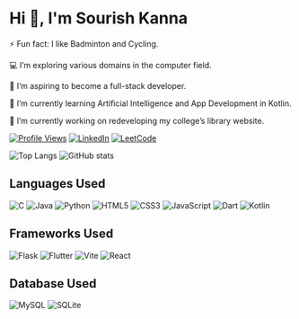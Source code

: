 # Hi 👋, I'm Sourish Kanna

⚡ Fun fact: I like Badminton and Cycling.

💻 I’m exploring various domains in the computer field.

🚀 I’m aspiring to become a full-stack developer.

🌱 I’m currently learning Artificial Intelligence and App Development in Kotlin.

🔭 I’m currently working on redeveloping my college’s library website.

[![Profile Views](https://komarev.com/ghpvc/?username=Sourish-Kanna&style=flat)](https://github.com/Sourish-Kanna)
[![LinkedIn](https://img.shields.io/badge/linkedin-%230077B5.svg?style=flat&logo=linkedin&logoColor=white)](https://www.linkedin.com/in/sourish-kanna-97330a2a2/)
[![LeetCode](https://img.shields.io/badge/LeetCode-000000?style=flat&logo=LeetCode&logoColor=#d16c06)](https://leetcode.com/sourishkanna001/)

![Top Langs](https://github-readme-stats.vercel.app/api/top-langs?username=Sourish-Kanna&locale=en&layout=compact&theme=transparent)
![GitHub stats](https://github-readme-stats.vercel.app/api?username=Sourish-Kanna&locale=en&theme=transparent&rank_icon=github&hide=issues&show_icons=true)

## Languages Used

![C](https://img.shields.io/badge/c-%2300599C.svg?style=for-the-badge&logo=c&logoColor=white)
![Java](https://img.shields.io/badge/java-%23ED8B00.svg?style=for-the-badge&logo=openjdk&logoColor=white)
![Python](https://img.shields.io/badge/python-3670A0?style=for-the-badge&logo=python&logoColor=ffdd54)
![HTML5](https://img.shields.io/badge/html5-%23E34F26.svg?style=for-the-badge&logo=html5&logoColor=white)
![CSS3](https://img.shields.io/badge/css3-%231572B6.svg?style=for-the-badge&logo=css3&logoColor=white)
![JavaScript](https://img.shields.io/badge/javascript-%23323330.svg?style=for-the-badge&logo=javascript&logoColor=%23F7DF1E)
![Dart](https://img.shields.io/badge/dart-%2300599C.svg?style=for-the-badge&logo=dart&logoColor=white)
![Kotlin](https://img.shields.io/badge/kotlin-%230095D5.svg?style=for-the-badge&logo=kotlin&logoColor=white)

## Frameworks Used

![Flask](https://img.shields.io/badge/flask-%23000.svg?style=for-the-badge&logo=flask&logoColor=white)
![Flutter](https://img.shields.io/badge/flutter-%2302569B.svg?style=for-the-badge&logo=flutter&logoColor=white)
![Vite](https://img.shields.io/badge/vite-%23646CFF.svg?style=for-the-badge&logo=vite&logoColor=white)
![React](https://img.shields.io/badge/react-%2320232a.svg?style=for-the-badge&logo=react&logoColor=%2361DAFB)

## Database Used

![MySQL](https://img.shields.io/badge/mysql-4479A1.svg?style=for-the-badge&logo=mysql&logoColor=white)
![SQLite](https://img.shields.io/badge/sqlite-%2307405e.svg?style=for-the-badge&logo=sqlite&logoColor=white)